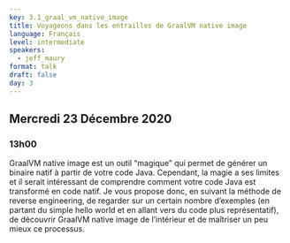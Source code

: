 ```yaml
---
key: 3.1_graal_vm_native_image
title: Voyageons dans les entrailles de GraalVM native image
language: Français
level: intermediate
speakers:
  - jeff_maury
format: talk
draft: false
day: 3
---
```


## Mercredi 23 Décembre 2020
### 13h00

GraalVM native image est un outil “magique” qui permet de générer un binaire natif à partir de votre code Java. Cependant, la magie a ses limites et il serait intéressant de comprendre comment votre code Java est transformé en code natif.
Je vous propose donc, en suivant la méthode de reverse engineering, de regarder sur un certain nombre d’exemples (en partant du simple hello world et en allant vers du code plus représentatif), de découvrir GraalVM native image de l’intérieur et de maîtriser un peu mieux ce processus.
